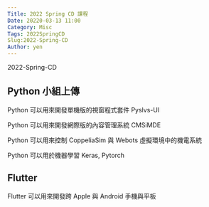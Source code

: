 ```yaml
---
Title: 2022 Spring CD 課程
Date: 20220-03-13 11:00
Category: Misc
Tags: 2022SpringCD
Slug:2022-Spring-CD
Author: yen
---
```


2022-Spring-CD

<!-- PELICAN_END_SUMMARY -->

Python 小組上傳
----
Python 可以用來開發單機版的視窗程式套件 Pyslvs-UI

Python 可以用來開發網際版的內容管理系統 CMSiMDE

Python 可以用來控制 CoppeliaSim 與 Webots 虛擬環境中的機電系統

Python 可以用於機器學習 Keras, Pytorch


Flutter
----

Flutter 可以用來開發跨 Apple 與 Android 手機與平板

